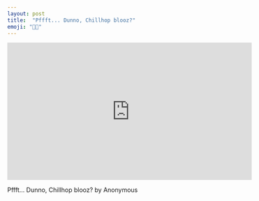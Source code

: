 ```yaml
---
layout: post
title:  "Pffft... Dunno, Chillhop blooz?"
emoji: "🎥🎵"
---
```


<iframe width="560" height="315" src="https://www.youtube-nocookie.com/embed/XCfYYfQryU8" frameborder="0" allow="accelerometer; autoplay; encrypted-media; gyroscope; picture-in-picture" allowfullscreen></iframe>

Pffft... Dunno, Chillhop blooz? by Anonymous
